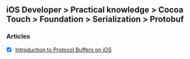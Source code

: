 ## iOS Developer > Practical knowledge > Cocoa Touch > Foundation > Serialization > Protobuf

### Articles
- [X] [Introduction to Protocol Buffers on iOS](https://www.raywenderlich.com/149335/introduction-protocol-buffers-ios)


